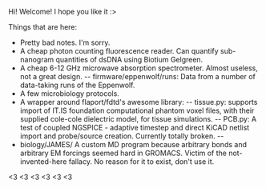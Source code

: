 Hi! Welcome! I hope you like it :>

Things that are here:

- Pretty bad notes. I'm sorry.
- A cheap photon counting fluorescence reader. Can quantify sub-nanogram quantities of dsDNA using Biotium Gelgreen.
- A cheap 6-12 GHz microwave absorption spectrometer. Almost useless, not a great design.
-- firmware/eppenwolf/runs: Data from a number of data-taking runs of the Eppenwolf.
- A few microbiology protocols.
- A wrapper around flaport/fdtd's awesome library:
-- tissue.py: supports import of IT.IS foundation computational phantom voxel files, with their supplied cole-cole dielectric model, for tissue simulations.
-- PCB.py: A test of coupled NGSPICE - adaptive timestep and direct KiCAD netlist import and probe/source creation. Currently totally broken.
--
- biology/JAMES/ A custom MD program because arbitrary bonds and arbitrary EM forcings seemed hard in GROMACS. Victim of the not-invented-here fallacy. No reason for it to exist, don't use it.

<3 <3 <3 <3 <3 <3 

